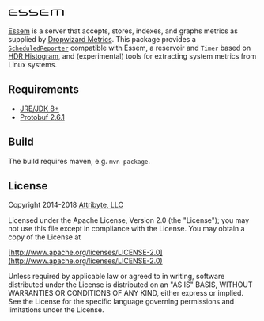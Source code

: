 ![Essem Logo](essemlogo0.png)

[Essem](https://github.com/attribyte/essem) is a server that accepts, stores, indexes, and graphs metrics as supplied
by [Dropwizard Metrics](http://metrics.dropwizard.io/4.0.0/).
This package provides a [`ScheduledReporter`](https://github.com/dropwizard/metrics/blob/4.0-maintenance/metrics-core/src/main/java/com/codahale/metrics/ScheduledReporter.java)
compatible with Essem, a reservoir and `Timer` based on [HDR Histogram](https://github.com/HdrHistogram/HdrHistogram),
and (experimental) tools for extracting system metrics from Linux systems. 

Requirements
------------

* [JRE/JDK 8+](http://www.oracle.com/technetwork/java/javase/downloads/index.html)
* [Protobuf 2.6.1](https://github.com/google/protobuf/releases/tag/v2.6.1)

Build
-----

The build requires maven, e.g. `mvn package`.

License
-------

Copyright 2014-2018 [Attribyte, LLC](https://attribyte.com)

Licensed under the Apache License, Version 2.0 (the "License");
you may not use this file except in compliance with the License.
You may obtain a copy of the License at

[http://www.apache.org/licenses/LICENSE-2.0](http://www.apache.org/licenses/LICENSE-2.0)

Unless required by applicable law or agreed to in writing, software distributed under the License is distributed on an "AS IS" BASIS,
WITHOUT WARRANTIES OR CONDITIONS OF ANY KIND, either express or implied.
See the License for the specific language governing permissions and limitations under the License.